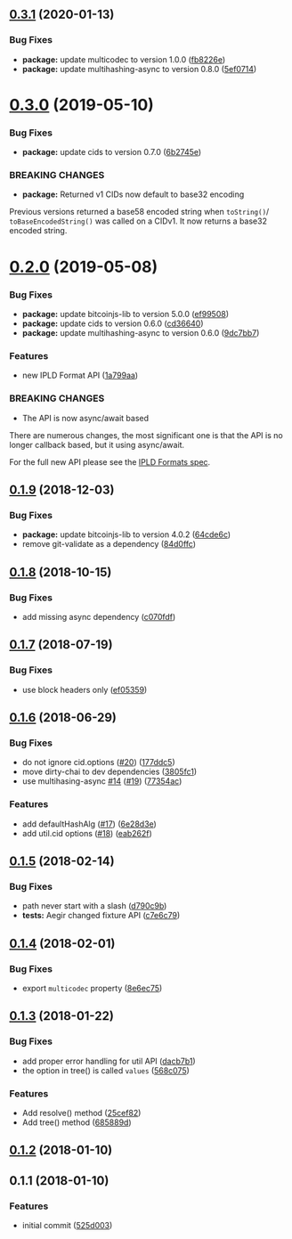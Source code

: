 <a name="0.3.1"></a>
## [0.3.1](https://github.com/ipld/js-ipld-bitcoin/compare/v0.3.0...v0.3.1) (2020-01-13)


### Bug Fixes

* **package:** update multicodec to version 1.0.0 ([fb8226e](https://github.com/ipld/js-ipld-bitcoin/commit/fb8226e))
* **package:** update multihashing-async to version 0.8.0 ([5ef0714](https://github.com/ipld/js-ipld-bitcoin/commit/5ef0714))



<a name="0.3.0"></a>
# [0.3.0](https://github.com/ipld/js-ipld-bitcoin/compare/v0.2.0...v0.3.0) (2019-05-10)


### Bug Fixes

* **package:** update cids to version 0.7.0 ([6b2745e](https://github.com/ipld/js-ipld-bitcoin/commit/6b2745e))


### BREAKING CHANGES

* **package:** Returned v1 CIDs now default to base32 encoding

Previous versions returned a base58 encoded string when `toString()`/
`toBaseEncodedString()` was called on a CIDv1. It now returns a base32
encoded string.



<a name="0.2.0"></a>
# [0.2.0](https://github.com/ipld/js-ipld-bitcoin/compare/v0.1.9...v0.2.0) (2019-05-08)


### Bug Fixes

* **package:** update bitcoinjs-lib to version 5.0.0 ([ef99508](https://github.com/ipld/js-ipld-bitcoin/commit/ef99508))
* **package:** update cids to version 0.6.0 ([cd36640](https://github.com/ipld/js-ipld-bitcoin/commit/cd36640))
* **package:** update multihashing-async to version 0.6.0 ([9dc7bb7](https://github.com/ipld/js-ipld-bitcoin/commit/9dc7bb7))


### Features

* new IPLD Format API ([1a799aa](https://github.com/ipld/js-ipld-bitcoin/commit/1a799aa))


### BREAKING CHANGES

* The API is now async/await based

There are numerous changes, the most significant one is that the API
is no longer callback based, but it using async/await.

For the full new API please see the [IPLD Formats spec].

[IPLD Formats spec]: https://github.com/ipld/interface-ipld-format



<a name="0.1.9"></a>
## [0.1.9](https://github.com/ipld/js-ipld-bitcoin/compare/v0.1.8...v0.1.9) (2018-12-03)


### Bug Fixes

* **package:** update bitcoinjs-lib to version 4.0.2 ([64cde6c](https://github.com/ipld/js-ipld-bitcoin/commit/64cde6c))
* remove git-validate as a dependency ([84d0ffc](https://github.com/ipld/js-ipld-bitcoin/commit/84d0ffc))



<a name="0.1.8"></a>
## [0.1.8](https://github.com/ipld/js-ipld-bitcoin/compare/v0.1.7...v0.1.8) (2018-10-15)


### Bug Fixes

* add missing async dependency ([c070fdf](https://github.com/ipld/js-ipld-bitcoin/commit/c070fdf))



<a name="0.1.7"></a>
## [0.1.7](https://github.com/ipld/js-ipld-bitcoin/compare/v0.1.6...v0.1.7) (2018-07-19)


### Bug Fixes

* use block headers only ([ef05359](https://github.com/ipld/js-ipld-bitcoin/commit/ef05359))



<a name="0.1.6"></a>
## [0.1.6](https://github.com/ipld/js-ipld-bitcoin/compare/v0.1.5...v0.1.6) (2018-06-29)


### Bug Fixes

* do not ignore cid.options ([#20](https://github.com/ipld/js-ipld-bitcoin/issues/20)) ([177ddc5](https://github.com/ipld/js-ipld-bitcoin/commit/177ddc5))
* move dirty-chai to dev dependencies ([3805fc1](https://github.com/ipld/js-ipld-bitcoin/commit/3805fc1))
* use multihasing-async [#14](https://github.com/ipld/js-ipld-bitcoin/issues/14) ([#19](https://github.com/ipld/js-ipld-bitcoin/issues/19)) ([77354ac](https://github.com/ipld/js-ipld-bitcoin/commit/77354ac))


### Features

* add defaultHashAlg ([#17](https://github.com/ipld/js-ipld-bitcoin/issues/17)) ([6e28d3e](https://github.com/ipld/js-ipld-bitcoin/commit/6e28d3e))
* add util.cid options ([#18](https://github.com/ipld/js-ipld-bitcoin/issues/18)) ([eab262f](https://github.com/ipld/js-ipld-bitcoin/commit/eab262f))



<a name="0.1.5"></a>
## [0.1.5](https://github.com/ipld/js-ipld-bitcoin/compare/v0.1.4...v0.1.5) (2018-02-14)


### Bug Fixes

* path never start with a slash ([d790c9b](https://github.com/ipld/js-ipld-bitcoin/commit/d790c9b))
* **tests:** Aegir changed fixture API ([c7e6c79](https://github.com/ipld/js-ipld-bitcoin/commit/c7e6c79))



<a name="0.1.4"></a>
## [0.1.4](https://github.com/ipld/js-ipld-bitcoin/compare/v0.1.3...v0.1.4) (2018-02-01)


### Bug Fixes

* export `multicodec` property ([8e6ec75](https://github.com/ipld/js-ipld-bitcoin/commit/8e6ec75))



<a name="0.1.3"></a>
## [0.1.3](https://github.com/ipld/js-ipld-bitcoin/compare/v0.1.2...v0.1.3) (2018-01-22)


### Bug Fixes

* add proper error handling for util API ([dacb7b1](https://github.com/ipld/js-ipld-bitcoin/commit/dacb7b1))
* the option in tree() is called `values` ([568c075](https://github.com/ipld/js-ipld-bitcoin/commit/568c075))


### Features

* Add resolve() method ([25cef82](https://github.com/ipld/js-ipld-bitcoin/commit/25cef82))
* Add tree() method ([685889d](https://github.com/ipld/js-ipld-bitcoin/commit/685889d))



<a name="0.1.2"></a>
## [0.1.2](https://github.com/ipld/js-ipld-bitcoin/compare/v0.1.1...v0.1.2) (2018-01-10)



<a name="0.1.1"></a>
## 0.1.1 (2018-01-10)


### Features

* initial commit ([525d003](https://github.com/ipld/js-ipld-btc/commit/525d003))



